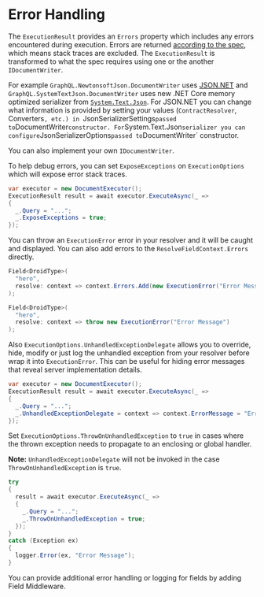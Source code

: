 # Error Handling

The `ExecutionResult` provides an `Errors` property which includes any errors encountered
during execution. Errors are returned [according to the spec](https://graphql.github.io/graphql-spec/June2018/#sec-Errors),
which means stack traces are excluded. The `ExecutionResult` is transformed to what the spec
requires using one or the another `IDocumentWriter`.

For example `GraphQL.NewtonsoftJson.DocumentWriter` uses [JSON.NET](https://www.nuget.org/packages/Newtonsoft.Json)
and `GraphQL.SystemTextJson.DocumentWriter` uses new .NET Core memory optimized serializer from
[`System.Text.Json`](https://docs.microsoft.com/en-us/dotnet/api/system.text.json). For JSON.NET you can change
what information is provided by setting your values (`ContractResolver`, Converters`, etc.)
in `JsonSerializerSettings` passed to `DocumentWriter` constructor. For `System.Text.Json`
serializer you can configure `JsonSerializerOptions` passed to `DocumentWriter` constructor.

You can also implement your own `IDocumentWriter`.

To help debug errors, you can set `ExposeExceptions` on `ExecutionOptions` which will expose error stack traces.

```csharp
var executor = new DocumentExecutor();
ExecutionResult result = await executor.ExecuteAsync(_ =>
{
  _.Query = "...";
  _.ExposeExceptions = true;
});
```

You can throw an `ExecutionError` error in your resolver and it will be caught
and displayed. You can also add errors to the `ResolveFieldContext.Errors` directly.

```csharp
Field<DroidType>(
  "hero",
  resolve: context => context.Errors.Add(new ExecutionError("Error Message"))
);

Field<DroidType>(
  "hero",
  resolve: context => throw new ExecutionError("Error Message")
);
```

Also `ExecutionOptions.UnhandledExceptionDelegate` allows you to override, hide,
modify or just log the unhandled exception from your resolver before wrap it into
`ExecutionError`. This can be useful for hiding error messages that reveal server
implementation details.

```csharp
var executor = new DocumentExecutor();
ExecutionResult result = await executor.ExecuteAsync(_ =>
{
  _.Query = "...";
  _.UnhandledExceptionDelegate = context => context.ErrorMessage = "Error Message";
});
```

Set `ExecutionOptions.ThrowOnUnhandledException` to `true` in cases where the thrown exception needs to propagate to an enclosing or global handler.

**Note:** `UnhandledExceptionDelegate` will not be invoked in the case `ThrowOnUnhandledException` is `true`.

```csharp
try
{
  result = await executor.ExecuteAsync(_ =>
  {
    _.Query = "...";
    _.ThrowOnUnhandledException = true;
  });
}
catch (Exception ex)
{
  logger.Error(ex, "Error Message");
}
```

You can provide additional error handling or logging for fields by adding Field Middleware.
